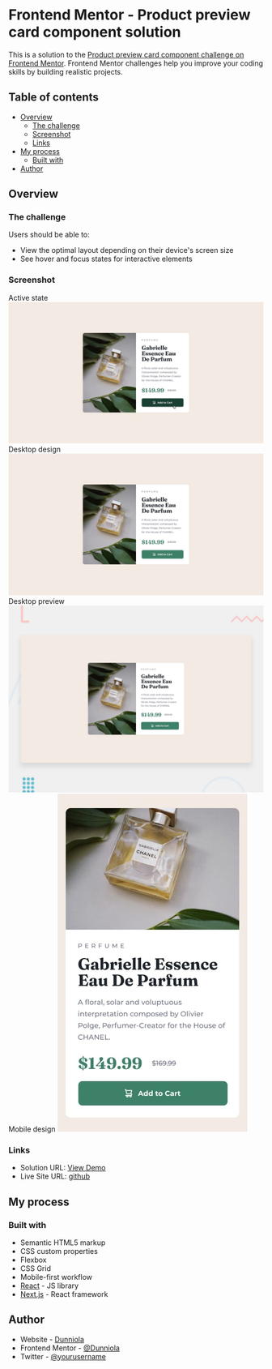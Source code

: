 # Frontend Mentor - Product preview card component solution

This is a solution to the [Product preview card component challenge on Frontend Mentor](https://www.frontendmentor.io/challenges/product-preview-card-component-GO7UmttRfa). Frontend Mentor challenges help you improve your coding skills by building realistic projects. 

## Table of contents

- [Overview](#overview)
  - [The challenge](#the-challenge)
  - [Screenshot](#screenshot)
  - [Links](#links)
- [My process](#my-process)
  - [Built with](#built-with)
- [Author](#author)


## Overview

### The challenge

Users should be able to:

- View the optimal layout depending on their device's screen size
- See hover and focus states for interactive elements

### Screenshot
Active state
![](<./screenshot.jpg/active-states.jpg>)
Desktop design
![](<./screenshot.jpg/desktop-design.jpg>)
Desktop preview
![](<./screenshot.jpg/desktop-preview.jpg>)
Mobile design
![](<./screenshot.jpg/mobile-design.jpg>)

### Links

- Solution URL: [View Demo](https://github.com/Dunniola)
- Live Site URL: [github](https://your-live-site-url.com)

## My process

### Built with

- Semantic HTML5 markup
- CSS custom properties
- Flexbox
- CSS Grid
- Mobile-first workflow
- [React](https://reactjs.org/) - JS library
- [Next.js](https://nextjs.org/) - React framework


## Author

- Website - [Dunniola](https://www.your-site.com)
- Frontend Mentor - [@Dunniola](https://www.frontendmentor.io/profile/Dunniola)
- Twitter - [@yourusername](https://www.twitter.com/Eduoladunni)


